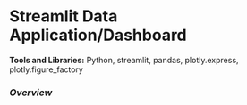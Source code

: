 # Streamlit Data Application/Dashboard

 **Tools and Libraries:** Python, streamlit, pandas, plotly.express, plotly.figure_factory

 ###  _Overview_
